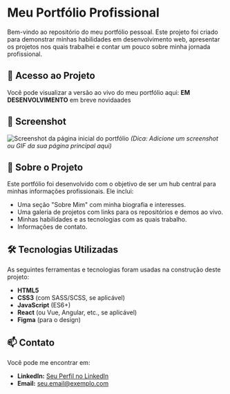 # Meu Portfólio Profissional

Bem-vindo ao repositório do meu portfólio pessoal. Este projeto foi criado para demonstrar minhas habilidades em desenvolvimento web, apresentar os projetos nos quais trabalhei e contar um pouco sobre minha jornada profissional.

## 🚀 Acesso ao Projeto

Você pode visualizar a versão ao vivo do meu portfólio aqui:
**EM DESENVOLVIMENTO** em breve novidaades

## 📸 Screenshot

![Screenshot da página inicial do portfólio](caminho/para/sua/imagem.png)
*(Dica: Adicione um screenshot ou GIF da sua página principal aqui)*

## 📖 Sobre o Projeto

Este portfólio foi desenvolvido com o objetivo de ser um hub central para minhas informações profissionais. Ele inclui:
- Uma seção "Sobre Mim" com minha biografia e interesses.
- Uma galeria de projetos com links para os repositórios e demos ao vivo.
- Minhas habilidades e as tecnologias com as quais trabalho.
- Informações de contato.

## 🛠️ Tecnologias Utilizadas

As seguintes ferramentas e tecnologias foram usadas na construção deste projeto:

- **HTML5**
- **CSS3** (com SASS/SCSS, se aplicável)
- **JavaScript** (ES6+)
- **React** (ou Vue, Angular, etc., se aplicável)
- **Figma** (para o design)

## 📫 Contato

Você pode me encontrar em:
- **LinkedIn:** [Seu Perfil no LinkedIn](https://linkedin.com/in/seu-usuario)
- **Email:** seu.email@exemplo.com

